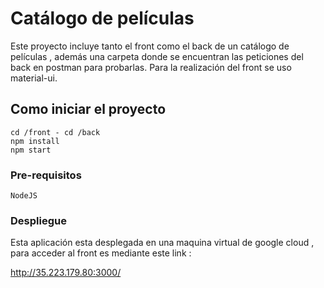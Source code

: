 # Catálogo de películas
Este proyecto incluye tanto el front como el back de un catálogo de películas 
, además una carpeta donde se encuentran las peticiones del back en postman para probarlas.
Para la realización del front se uso material-ui.

## Como iniciar el proyecto

```
cd /front - cd /back
npm install
npm start
```

### Pre-requisitos 


```
NodeJS 
```

### Despliegue

Esta aplicación esta desplegada en una maquina virtual de google cloud , para acceder al front
es mediante este link : 

http://35.223.179.80:3000/
